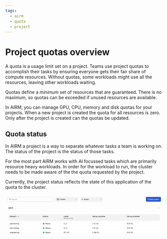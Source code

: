 ```yaml
---
tags:
  - airm
  - quota
  - project
---
```


# Project quotas overview

A quota is a usage limit set on a project. Teams use project quotas to accomplish their tasks by ensuring everyone gets their fair share of compute resources. Without quotas, some workloads might use all the resources, leaving other workloads waiting.

Quotas define a _minimum_ set of resources that are guaranteed. There is no maximum, so quotas can be exceeded if unused resources are available.

In AIRM, you can manage GPU, CPU, memory and disk quotas for your projects. When a new project is created the quota for all resources is zero. Only after the project is created can the quotas be updated.

## Quota status

In AIRM a project is a way to separate whatever tasks a team is working on. The status of the project is the status of those tasks.

For the most part AIRM works with AI focussed tasks which are primarily resource heavy workloads. In order for the workload to run, the cluster needs to be made aware of the the quota requested by the project.

Currently, the project status reflects the state of this application of the quota to the cluster.

![The projects list page.](../../img/projects/proj-list.png)

